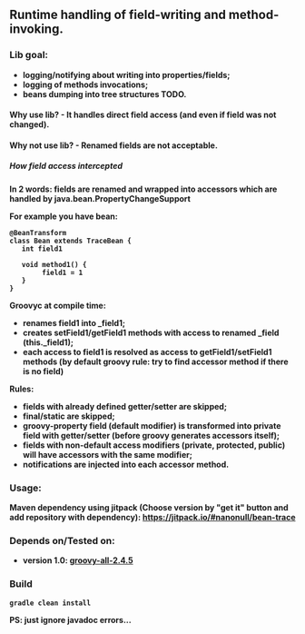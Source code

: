 ## Runtime handling of <b>field<b>-writing and method-invoking.

### Lib goal:
- logging/notifying about writing into properties/fields;
- logging of methods invocations;
- beans dumping into tree structures TODO.

#### Why use lib? - It handles direct field access (and even if field was not changed).
#### Why not use lib? - Renamed fields are not acceptable.

##### How field access intercepted

In 2 words: <b>fields are renamed</b> and wrapped into accessors which are handled by <b>java.bean.PropertyChangeSupport</b>

For example you have bean:
```
@BeanTransform
class Bean extends TraceBean {
   int field1
   
   void method1() {
        field1 = 1
   }
}
```
Groovyc at compile time:
- renames field1 into _field1;
- creates setField1/getField1 methods with access to renamed _field (this._field1);
- each access to field1 is resolved as access to getField1/setField1 methods (by default groovy rule: try to find accessor method if there is no field)

Rules:
- fields with already defined getter/setter are skipped;
- final/static are skipped;
- groovy-property field (default modifier) is transformed into private field with getter/setter (before groovy generates accessors itself);
- fields with non-default access modifiers (private, protected, public) will have accessors with the same modifier;
- notifications are injected into each accessor method.

### Usage: 
Maven dependency using jitpack (Choose version by "get it" button and add repository with dependency):
https://jitpack.io/#nanonull/bean-trace

### Depends on/Tested on:
- version 1.0:
    [groovy-all-2.4.5](http://mvnrepository.com/artifact/org.codehaus.groovy/groovy-all/2.4.5)

### Build
```
gradle clean install
```
PS: just ignore javadoc errors...

